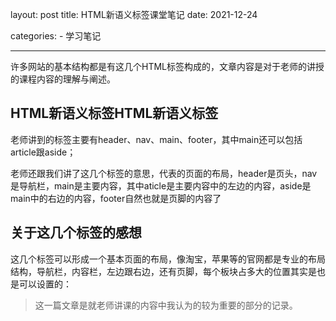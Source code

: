 layout: post
title: HTML新语义标签课堂笔记
date: 2021-12-24 

categories:
     - 学习笔记


----------
许多网站的基本结构都是有这几个HTML标签构成的，文章内容是对于老师的讲授的课程内容的理解与阐述。

## HTML新语义标签HTML新语义标签

老师讲到的标签主要有header、nav、main、footer，其中main还可以包括article跟aside；

老师还跟我们讲了这几个标签的意思，代表的页面的布局，header是页头，nav是导航栏，main是主要内容，其中aticle是主要内容中的左边的内容，aside是main中的右边的内容，footer自然也就是页脚的内容了

## 关于这几个标签的感想

这几个标签可以形成一个基本页面的布局，像淘宝，苹果等的官网都是专业的布局结构，导航栏，内容栏，左边跟右边，还有页脚，每个板块占多大的位置其实是也是可以设置的：

> 这一篇文章是就老师讲课的内容中我认为的较为重要的部分的记录。

